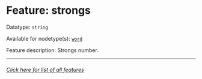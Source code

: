 # Feature: strongs

Datatype: `string`

Available for nodetype(s): [`word`](wordnodefeatures.md#readme)

Feature description: Strongs number.

---
###### [Click here for list of all features](home.md#readme)
